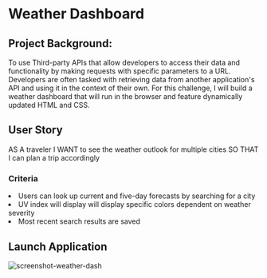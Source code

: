 # Weather Dashboard

## Project Background:
To use Third-party APIs that allow developers to access their data and functionality by making requests with specific parameters to a URL. Developers are often tasked with retrieving data from another application's API and using it in the context of their own. For this challenge, I will build a weather dashboard that will run in the browser and feature dynamically updated HTML and CSS.

## User Story
AS A traveler
I WANT to see the weather outlook for multiple cities
SO THAT I can plan a trip accordingly

### Criteria
<li> Users can look up current and five-day forecasts by searching for a city</li>
<li>UV index will display will display specific colors dependent on weather severity</li>
<li>Most recent search results are saved</li>

## Launch Application
![screenshot-weather-dash](https://user-images.githubusercontent.com/87583026/135769509-8b9ee517-decb-45a8-bd26-b4034b5c1c14.jpg)